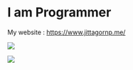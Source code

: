 # I am Programmer 

My website : https://www.jittagornp.me/

![](https://github-readme-stats.vercel.app/api?username=jittagornp&show_icons=true)

![](https://github-readme-stats.vercel.app/api/top-langs/?username=jittagornp&layout=compact)
